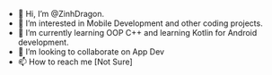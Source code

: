 - 👋 Hi, I’m @ZinhDragon.
- 👀 I’m interested in Mobile Development and other coding projects.
- 🌱 I’m currently learning OOP C++ and learning Kotlin for Android development.
- 💞️ I’m looking to collaborate on App Dev
- 📫 How to reach me [Not Sure]

<!---
ZinhDragon/ZinhDragon is a ✨ special ✨ repository because its `README.md` (this file) appears on your GitHub profile.
You can click the Preview link to take a look at your changes.
--->
